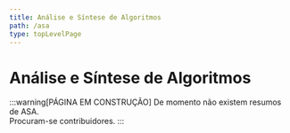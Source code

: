 ```yaml
---
title: Análise e Síntese de Algoritmos
path: /asa
type: topLevelPage
---
```


# Análise e Síntese de Algoritmos

:::warning[PÁGINA EM CONSTRUÇÃO]
De momento não existem resumos de ASA.  
Procuram-se contribuidores.
:::
